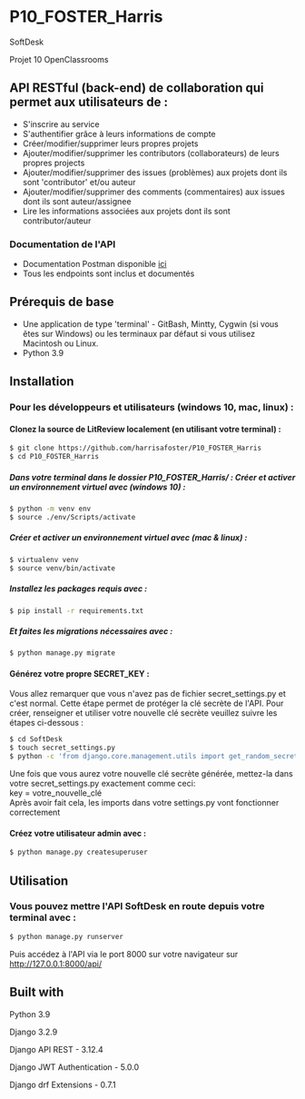 # P10_FOSTER_Harris
SoftDesk

Projet 10 OpenClassrooms

## API RESTful (back-end) de collaboration qui permet aux utilisateurs de :
- S'inscrire au service
- S'authentifier grâce à leurs informations de compte
- Créer/modifier/supprimer leurs propres projets
- Ajouter/modifier/supprimer les contributors (collaborateurs) de leurs propres projects
- Ajouter/modifier/supprimer des issues (problèmes) aux projets dont ils sont 'contributor' et/ou auteur
- Ajouter/modifier/supprimer des comments (commentaires) aux issues dont ils sont auteur/assignee
- Lire les informations associées aux projets dont ils sont contributor/auteur

### Documentation de l'API
- Documentation Postman disponible [ici](https://documenter.getpostman.com/view/14998980/UVR8nmcV)
- Tous les endpoints sont inclus et documentés

## Prérequis de base
- Une application de type 'terminal' - GitBash, Mintty, Cygwin (si vous êtes sur Windows) 
   ou les terminaux par défaut si vous utilisez Macintosh ou Linux. 
- Python 3.9

## Installation
### Pour les développeurs et utilisateurs (windows 10, mac, linux) :
#### Clonez la source de LitReview localement (en utilisant votre terminal) :
```sh
$ git clone https://github.com/harrisafoster/P10_FOSTER_Harris
$ cd P10_FOSTER_Harris
```
##### Dans votre terminal dans le dossier P10_FOSTER_Harris/ : Créer et activer un environnement virtuel avec (windows 10) :
```sh
$ python -m venv env
$ source ./env/Scripts/activate
```
##### Créer et activer un environnement virtuel avec (mac & linux) :
```sh
$ virtualenv venv
$ source venv/bin/activate
```
##### Installez les packages requis avec :
```sh
$ pip install -r requirements.txt
```
##### Et faites les migrations nécessaires avec :
```sh
$ python manage.py migrate
```
#### Générez votre propre SECRET_KEY :
Vous allez remarquer que vous n'avez pas de fichier secret_settings.py et c'est normal. Cette étape permet de
protéger la clé secrète de l'API. Pour créer, renseigner et utiliser votre nouvelle clé secrète veuillez suivre les 
étapes ci-dessous :
```sh
$ cd SoftDesk
$ touch secret_settings.py
$ python -c 'from django.core.management.utils import get_random_secret_key; print(get_random_secret_key())'
```
Une fois que vous aurez votre nouvelle clé secrète générée, mettez-la dans votre secret_settings.py exactement comme ceci:  
key = votre_nouvelle_clé  
Après avoir fait cela, les imports dans votre settings.py vont fonctionner correctement
#### Créez votre utilisateur admin avec :
```sh
$ python manage.py createsuperuser
```
## Utilisation
### Vous pouvez mettre l'API SoftDesk en route depuis votre terminal avec :
```sh
$ python manage.py runserver
```
Puis accédez à l'API via le port 8000 sur votre navigateur sur http://127.0.0.1:8000/api/

## Built with
Python 3.9 

Django 3.2.9

Django API REST - 3.12.4

Django JWT Authentication - 5.0.0

Django drf Extensions - 0.7.1